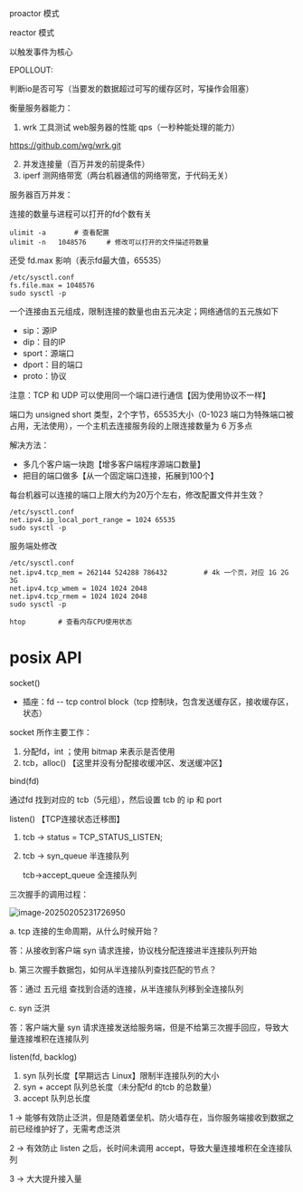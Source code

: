 proactor 模式

reactor 模式

以触发事件为核心

EPOLLOUT:

判断io是否可写（当要发的数据超过可写的缓存区时，写操作会阻塞）



衡量服务器能力：

1. wrk 工具测试 web服务器的性能 qps（一秒种能处理的能力）

https://github.com/wg/wrk.git

2. 并发连接量（百万并发的前提条件）
3. iperf 测网络带宽（两台机器通信的网络带宽，于代码无关）



服务器百万并发：

连接的数量与进程可以打开的fd个数有关

```
ulimit -a 		# 查看配置
ulimit -n 	1048576		# 修改可以打开的文件描述符数量
```

还受 fd.max 影响（表示fd最大值，65535）

```
/etc/sysctl.conf
fs.file.max = 1048576
sudo sysctl -p 
```



一个连接由五元组成，限制连接的数量也由五元决定；网络通信的五元族如下

- sip：源IP
- dip：目的IP
- sport：源端口
- dport：目的端口
- proto：协议

注意：TCP 和 UDP 可以使用同一个端口进行通信【因为使用协议不一样】

端口为 unsigned short 类型，2个字节，65535大小（0-1023 端口为特殊端口被占用，无法使用），一个主机去连接服务段的上限连接数量为 6 万多点

解决方法：

- 多几个客户端一块跑【增多客户端程序源端口数量】
- 把目的端口做多【从一个固定端口连接，拓展到100个】



每台机器可以连接的端口上限大约为20万个左右，修改配置文件并生效？

```
/etc/sysctl.conf
net.ipv4.ip_local_port_range = 1024 65535
sudo sysctl -p 
```

服务端处修改

```
/etc/sysctl.conf
net.ipv4.tcp_mem = 262144 524288 786432			# 4k 一个页，对应 1G 2G 3G
net.ipv4.tcp_wmem = 1024 1024 2048
net.ipv4.tcp_rmem = 1024 1024 2048
sudo sysctl -p 
```

```
htop		# 查看内存CPU使用状态
```



# posix API

socket()

- 插座：fd -- tcp control block（tcp 控制块，包含发送缓存区，接收缓存区，状态）

socket 所作主要工作：

1. 分配fd，int ；使用 bitmap 来表示是否使用
2. tcb，alloc() 【这里并没有分配接收缓冲区、发送缓冲区】

bind(fd)

通过fd 找到对应的 tcb（5元组），然后设置 tcb 的 ip 和 port

listen() 【TCP连接状态迁移图】

1. tcb -> status = TCP_STATUS_LISTEN;

2. tcb -> syn_queue  半连接队列

   tcb->accept_queue 全连接队列

三次握手的调用过程：

![image-20250205231726950](C:/Users/Administrator/AppData/Roaming/Typora/typora-user-images/image-20250205231726950.png)

a. tcp 连接的生命周期，从什么时候开始？

答：从接收到客户端 syn 请求连接，协议栈分配连接进半连接队列开始

b. 第三次握手数据包，如何从半连接队列查找匹配的节点？

答：通过 五元组 查找到合适的连接，从半连接队列移到全连接队列

c. syn 泛洪

答：客户端大量 syn 请求连接发送给服务端，但是不给第三次握手回应，导致大量连接堆积在连接队列



listen(fd, backlog)

1. syn 队列长度【早期远古 Linux】限制半连接队列的大小
2. syn + accept 队列总长度（未分配fd 的tcb 的总数量）
3. accept 队列总长度

1 -> 能够有效防止泛洪，但是随着堡垒机、防火墙存在，当你服务端接收到数据之前已经维护好了，无需考虑泛洪

2 -> 有效防止 listen 之后，长时间未调用 accept，导致大量连接堆积在全连接队列

3 -> 大大提升接入量
